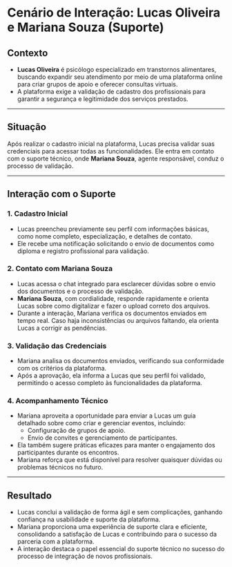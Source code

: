 # **Cenário de Interação: Lucas Oliveira e Mariana Souza (Suporte)**  

## **Contexto**  
- **Lucas Oliveira** é psicólogo especializado em transtornos alimentares, buscando expandir seu atendimento por meio de uma plataforma online para criar grupos de apoio e oferecer consultas virtuais.  
- A plataforma exige a validação de cadastro dos profissionais para garantir a segurança e legitimidade dos serviços prestados.  

---

## **Situação**  
Após realizar o cadastro inicial na plataforma, Lucas precisa validar suas credenciais para acessar todas as funcionalidades. Ele entra em contato com o suporte técnico, onde **Mariana Souza**, agente responsável, conduz o processo de validação.  

---

## **Interação com o Suporte**  

### **1. Cadastro Inicial**  
- Lucas preencheu previamente seu perfil com informações básicas, como nome completo, especialização, e detalhes de contato.  
- Ele recebe uma notificação solicitando o envio de documentos como diploma e registro profissional para validação.  

### **2. Contato com Mariana Souza**  
- Lucas acessa o chat integrado para esclarecer dúvidas sobre o envio dos documentos e o processo de validação.  
- **Mariana Souza**, com cordialidade, responde rapidamente e orienta Lucas sobre como digitalizar e fazer o upload correto dos arquivos.  
- Durante a interação, Mariana verifica os documentos enviados em tempo real. Caso haja inconsistências ou arquivos faltando, ela orienta Lucas a corrigir as pendências.  

### **3. Validação das Credenciais**  
- Mariana analisa os documentos enviados, verificando sua conformidade com os critérios da plataforma.  
- Após a aprovação, ela informa a Lucas que seu perfil foi validado, permitindo o acesso completo às funcionalidades da plataforma.  

### **4. Acompanhamento Técnico**  
- Mariana aproveita a oportunidade para enviar a Lucas um guia detalhado sobre como criar e gerenciar eventos, incluindo:  
  - Configuração de grupos de apoio.  
  - Envio de convites e gerenciamento de participantes.  
- Ela também sugere práticas eficazes para manter o engajamento dos participantes durante os encontros.  
- Mariana reforça que está disponível para resolver quaisquer dúvidas ou problemas técnicos no futuro.  

---

## **Resultado**  
- Lucas conclui a validação de forma ágil e sem complicações, ganhando confiança na usabilidade e suporte da plataforma.  
- Mariana proporciona uma experiência de suporte clara e eficiente, consolidando a satisfação de Lucas e contribuindo para o sucesso da parceria com a plataforma.  
- A interação destaca o papel essencial do suporte técnico no sucesso do processo de integração de novos profissionais.  
